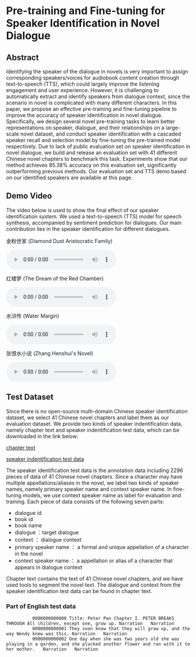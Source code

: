 # Pre-training and Fine-tuning for Speaker Identification in Novel Dialogue

## Abstract

Identifying the speaker of the dialogue in novels is very important to assign corresponding speakers/voices for audiobook content creation through text-to-speech (TTS), which could largely improve the listening engagement and user experience. However, it is challenging to automatically extract and identify speakers from dialogue context, since the scenario in novel is complicated with many different characters. In this paper, we propose an effective pre-training and fine-tuning pipeline to improve the accuracy of speaker identification in novel dialogue. Specifically, we design several novel pre-training tasks to learn better representations on speaker, dialogue, and their relationships on a large-scale novel dataset, and conduct speaker identification with a cascaded speaker recall and selection model by fine-tuning the pre-trained model respectively. Due to lack of public evaluation set on speaker identification in novel dialogue, we build and release an evaluation set with 41 different Chinese novel chapters to benchmark this task. Experiments show that our method achieves 85.38\% accuracy on this evaluation set, significantly outperforming previous methods. Our evaluation set and TTS demo based on our identified speakers are available at this page.

## Demo Video

The video below is used to show the final effect of our speaker identification system. We used a text-to-speech (TTS) model for speech synthesis, accompanied by sentiment prediction for dialogues. Our main contribution lies in the speaker identification for different dialogues.


       
金粉世家 (Diamond Dust Aristocratic Family)

<audio src="waves/金粉世家.wav" controls="controls">wav</audio>

红楼梦 (The Dream of the Red Chamber) 

<audio src="waves/红楼梦.wav" controls="controls">wav</audio>

水浒传 (Water Margin) 

<audio src="waves/水浒传.wav" controls="controls">wav</audio>


张恨水小说 (Zhang Henshui's Novel) 

<audio src="waves/张恨水小说.wav" controls="controls">wav</audio>

## Test Dataset
Since there is no open-source multi-domain Chinese speaker identification dataset, we select 41 Chinese novel chapters and label them as our evaluation dataset. We provide two kinds of speaker indentification data, namely chapter text and speaker indentification test data, which can be downloaded in the link below:

[chapter text](https://drive.google.com/file/d/1rRVCXCour8DBstN_FxVWR7ZmEsLSwSAi/view?usp=sharing)

[speaker indentification test data](https://drive.google.com/file/d/1MuqeTzu89wmtNwH7i7CebQlp7cvl3OQv/view?usp=sharing)

The speaker identification test data is the annotation data including 2296 pieces of data of 41 Chinese novel chapters. Since a character may have multiple appellations/aliases in the novel, we label two kinds of speaker names, namely primary speaker name and context speaker name. In fine-tuning models, we use context speaker name as label for evaluation and training. Each piece of data consists of the following seven parts:

* dialogue id
* book id
* book name
* dialogue ：target dialogue
* context ： dialogue context
* primary speaker name ： a formal and unique appellation of a character in the novel
* context speaker name ： a appellation or alias of a character that appears in dialogue context

Chapter text contains the text of 41 Chinese novel chapters, and we have used tools to segment the novel text. The dialogue and context from the speaker identification test data can be found in chapter text.

### Part of English test data
              0000000000000	Title: Peter Pan Chapter I. PETER BREAKS THROUGH All children, except one, grow up.	Narration	Narration
              0000000000001	They soon know that they will grow up, and the way Wendy knew was this.	Narration	Narration
              0000000000002	One day when she was two years old she was playing in a garden, and she plucked another flower and ran with it to her mother.	Narration	Narration
